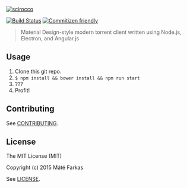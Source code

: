 [![scirocco](https://raw.githubusercontent.com/wolfika/scirocco/master/resources/logo_small.png)](https://github.com/wolfika/scirocco)

[![Build Status](https://travis-ci.org/wolfika/scirocco.svg)](https://travis-ci.org/wolfika/scirocco)
[![Commitizen friendly](https://img.shields.io/badge/commitizen-friendly-brightgreen.svg)](http://commitizen.github.io/cz-cli/)

> Material Design-style modern torrent client written using Node.js, Electron, and Angular.js

## Usage
1. Clone this git repo.
2. `$ npm install && bower install && npm run start`
3. ???
4. Profit!

## Contributing
See [CONTRIBUTING](https://github.com/wolfika/scirocco/blob/master/CONTRIBUTING.md).

## License
The MIT License (MIT)

Copyright (c) 2015 Máté Farkas

See [LICENSE](https://github.com/wolfika/scirocco/blob/master/LICENSE.md).

